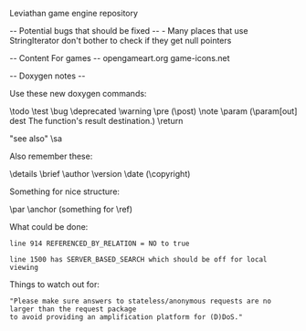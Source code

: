 Leviathan game engine repository

-- Potential bugs that should be fixed --
    - Many places that use StringIterator don't bother to check if they get null pointers

-- Content For games --
opengameart.org
game-icons.net

-- Doxygen notes --

Use these new doxygen commands:

\todo
\test
\bug
\deprecated
\warning
\pre
(\post)
\note
\param  (\param[out] dest The function's result destination.)
\return

"see also" \sa

Also remember these:

\details
\brief
\author
\version
\date
(\copyright)

Something for nice structure:

\par
\anchor (something for \ref)


What could be done:

    line 914 REFERENCED_BY_RELATION = NO to true
    
    line 1500 has SERVER_BASED_SEARCH which should be off for local viewing
    
    
Things to watch out for:

    "Please make sure answers to stateless/anonymous requests are no larger than the request package 
    to avoid providing an amplification platform for (D)DoS."
    
    